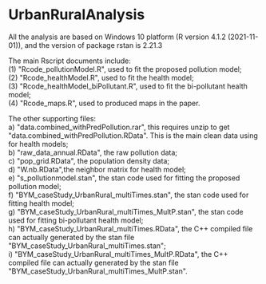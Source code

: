 # UrbanRuralAnalysis

All the analysis are based on Windows 10 platform (R version 4.1.2 (2021-11-01)), and the version of package rstan is 2.21.3 <br/>

The main Rscript documents include: <br/>
(1) "Rcode_pollutionModel.R", used to fit the proposed pollution model;<br/>
(2) "Rcode_healthModel.R", used to fit the health model;<br/>
(3) "Rcode_healthModel_biPollutant.R", used to fit the bi-pollutant health model;<br/>
(4) "Rcode_maps.R", used to produced maps in the paper.<br/>

The other supporting files:<br/>
a) "data.combined_withPredPollution.rar", this requires unzip to get "data.combined_withPredPollution.RData". This is the main clean data using for health models;<br/>
b) "raw_data_annual.RData", the raw pollution data;<br/>
c) "pop_grid.RData", the population density data;<br/>
d) "W.nb.RData",the neighbor matrix for health model;<br/>
e) "s_pollutionmodel.stan", the stan code used for fitting the proposed pollution model;<br/>
f) "BYM_caseStudy_UrbanRural_multiTimes.stan", the stan code used for fitting health model;<br/>
g) "BYM_caseStudy_UrbanRural_multiTimes_MultP.stan", the stan code used for fitting bi-pollutant health model;<br/>
h) "BYM_caseStudy_UrbanRural_multiTimes.RData", the C++ compiled file can actually generated by the stan file "BYM_caseStudy_UrbanRural_multiTimes.stan"; <br/>
i) "BYM_caseStudy_UrbanRural_multiTimes_MultP.RData", the C++ compiled file can actually generated by the stan file "BYM_caseStudy_UrbanRural_multiTimes_MultP.stan". 

